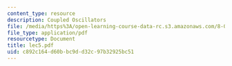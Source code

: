```yaml
---
content_type: resource
description: Coupled Oscillators
file: /media/https%3A/open-learning-course-data-rc.s3.amazonaws.com/8-03-physics-iii-spring-2003/c892c164d60bbc9dd32c97b32925bc51_lec5.pdf
file_type: application/pdf
resourcetype: Document
title: lec5.pdf
uid: c892c164-d60b-bc9d-d32c-97b32925bc51
---
```


